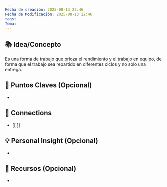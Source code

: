 ```yaml
---
Fecha de creación: 2025-08-13 22:46
Fecha de Modificación: 2025-08-13 22:46
tags: 
Tema:
---
```



## 📚 Idea/Concepto 

Es una forma de trabajo que prioza el rendimiento y el trabajo en equipo, de forma que el trabajo sea repartido en diferentes ciclos y no solo una entrega. 
## 📌 Puntos Claves (Opcional)
- 

## 🔗 Connections
- [[ ]]

## 💡 Personal Insight (Opcional)
- 
## 🧾 Recursos (Opcional)
- 